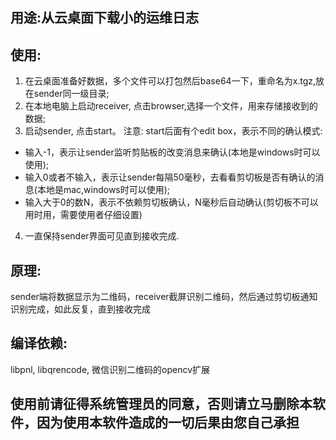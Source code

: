 ## 用途:从云桌面下载小的运维日志
## 使用:
1. 在云桌面准备好数据，多个文件可以打包然后base64一下，重命名为x.tgz,放在sender同一级目录;
2. 在本地电脑上启动receiver, 点击browser,选择一个文件，用来存储接收到的数据;
3. 启动sender, 点击start。 注意: start后面有个edit box，表示不同的确认模式:
  - 输入-1，表示让sender监听剪贴板的改变消息来确认(本地是windows时可以使用);
  - 输入0或者不输入，表示让sender每隔50毫秒，去看看剪切板是否有确认的消息(本地是mac,windows时可以使用);
  - 输入大于0的数N，表示不依赖剪切板确认，N毫秒后自动确认(剪切板不可以用时用，需要使用者仔细设置)
4. 一直保持sender界面可见直到接收完成.

## 原理:
sender端将数据显示为二维码，receiver截屏识别二维码，然后通过剪切板通知识别完成，如此反复，直到接收完成

## 编译依赖: 
libpnl, libqrencode, 微信识别二维码的opencv扩展

## 使用前请征得系统管理员的同意，否则请立马删除本软件，因为使用本软件造成的一切后果由您自己承担

